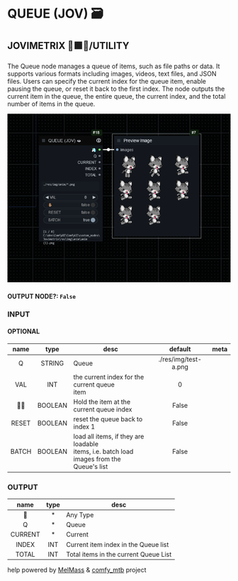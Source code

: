# QUEUE (JOV) 🗃

## JOVIMETRIX 🔺🟩🔵/UTILITY

The Queue node manages a queue of items, such as file paths or data. It supports various formats including images, videos, text files, and JSON files. Users can specify the current index for the queue item, enable pausing the queue, or reset it back to the first index. The node outputs the current item in the queue, the entire queue, the current index, and the total number of items in the queue.

![QUEUE](https://raw.githubusercontent.com/Amorano/Jovimetrix-examples/master/node/QUEUE/QUEUE.png)

#### OUTPUT NODE?: `False`

### INPUT

#### OPTIONAL

name | type | desc | default | meta
:---:|:---:|---|:---:|---
Q | STRING | Queue | ./res/img/test-a.png | 
VAL | INT | the current index for the current queue<br>item | 0 | 
✋🏽 | BOOLEAN | Hold the item at the current queue index | False | 
RESET | BOOLEAN | reset the queue back to index 1 | False | 
BATCH | BOOLEAN | load all items, if they are loadable<br>items, i.e. batch load images from the<br>Queue's list | False | 

### OUTPUT

name | type | desc
:---:|:---:|---
🦄 | * | Any Type 
Q | * | Queue 
CURRENT | * | Current 
INDEX | INT | Current item index in the Queue list 
TOTAL | INT | Total items in the current Queue List 

help powered by [MelMass](https://github.com/melMass) & [comfy_mtb](https://github.com/melMass/comfy_mtb) project